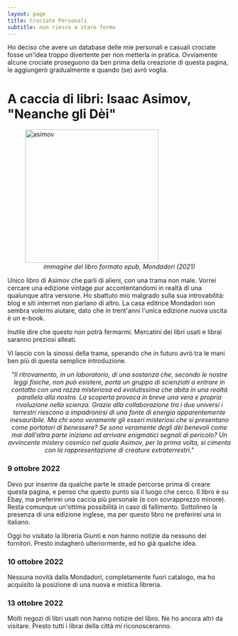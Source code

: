 ```yaml
---
layout: page
title: Crociate Personali
subtitle: non riesco a stare fermo
---
```


Ho deciso che avere un database delle mie personali e casuali crociate fosse un'idea troppo divertente per non metterla in pratica. Ovviamente alcune crociate proseguono da ben prima della creazione di questa pagina, le aggiungerò gradualmente e quando (se) avrò voglia.

# A caccia di libri: Isaac Asimov, "Neanche gli Dèi"
<figure>
  <img src="https://user-images.githubusercontent.com/64229723/194760144-1a2fc30c-7157-46f9-87c9-01a22780fbd3.jpg" alt="asimov" class="center" width="300"/>
  <figcaption><center><em>immagine del libro formato epub, Mondadori (2021)</em></center></figcaption>
</figure>
Unico libro di Asimov che parli di alieni, con una trama non male. Vorrei cercare una edizione vintage  pur accontentandomi in realtà di una qualunque altra versione. 
Ho sbattuto mio malgrado sulla sua introvabilità: blog e siti internet non parlano di altro. La casa editrice Mondadori non sembra volermi aiutare, dato che in trent'anni l'unica edizione nuova uscita è un e-book.

Inutile dire che questo non potrà fermarmi. Mercatini dei libri usati e librai saranno preziosi alleati. 

Vi lascio con la sinossi della trama, sperando che in futuro avrò tra le mani ben più di questa semplice introduzione.

<block>
  <center><em>
  "Il ritrovamento, in un laboratorio, di una sostanza che, secondo le nostre leggi fisiche, non può esistere, porta un gruppo di scienziati a entrare in contatto con una razza misteriosa ed evolutissima che abita in una realtà parallela alla nostra. La scoperta provoca in breve una vera e propria rivoluzione nella scienza. Grazie alla collaborazione tra i due universi i terrestri riescono a impadronirsi di una fonte di energia apparentemente inesauribile. Ma chi sono veramente gli esseri misteriosi che si presentano come portatori di benessere? Se sono veramente degli dèi benevoli come mai dall'altra parte iniziano ad arrivare enigmatici segnali di pericolo? Un avvincente mistery cosmico nel quale Asimov, per la prima volta, si cimenta con la rappresentazione di creature extraterrestri."
  </em></center>
 </block>




### 9 ottobre 2022
Devo pur inserire da qualche parte le strade percorse prima di creare questa pagina, e penso che questo punto sia il luogo che cerco.
Il libro è su Ebay, ma preferirei una caccia più personale (e con sovrapprezzo minore). Resta comunque un'ottima possibilità in caso di fallimento. Sottolineo la presenza di una edizione inglese, ma per questo libro ne preferirei una in italiano.

Oggi ho visitato la libreria Giunti e non hanno notizie da nessuno dei fornitori. Presto indagherò ulteriormente, ed ho già qualche idea.

### 10 ottobre 2022
Nessuna novità dalla Mondadori, completamente fuori catalogo, ma ho acquisito la posizione di una nuova e mistica libreria.

### 13 ottobre 2022

Molti negozi di libri usati non hanno notizie del libro. Ne ho ancora altri da visitare. Presto tutti i librai della città mi riconosceranno.


